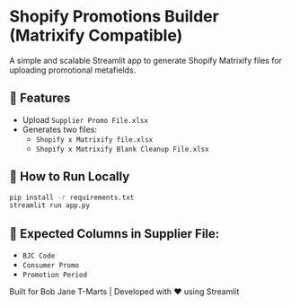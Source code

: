 # Shopify Promotions Builder (Matrixify Compatible)

A simple and scalable Streamlit app to generate Shopify Matrixify files for uploading promotional metafields.

## 🔧 Features
- Upload `Supplier Promo File.xlsx`
- Generates two files:
  - `Shopify x Matrixify file.xlsx`
  - `Shopify x Matrixify Blank Cleanup File.xlsx`

## 🚀 How to Run Locally

```bash
pip install -r requirements.txt
streamlit run app.py
```

## 📁 Expected Columns in Supplier File:
- `BJC Code`
- `Consumer Promo`
- `Promotion Period`

Built for Bob Jane T-Marts | Developed with ❤️ using Streamlit